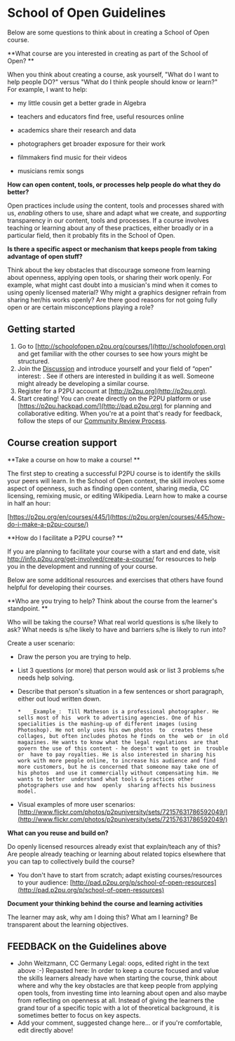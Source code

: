 # School of Open Guidelines

Below are some questions to think about in creating a School of Open course. 

**What course are you interested in creating as part of the School of Open? **

When you think about creating a course, ask yourself, "What do I want to help people DO?" versus "What do I think people should know or learn?"   For example, I want to help:

*   my little cousin get a better grade in Algebra
*   teachers and educators find free, useful resources online
*   academics share their research and data
*   photographers get broader exposure for their work 
*   filmmakers find music for their videos

*   musicians remix songs

**How can open content, tools, or processes help people do what they do better?**

Open practices include _using_ the content, tools and processes shared with us, _enabling_ others to use, share and adapt what we create, and _supporting_   transparency in our content, tools and processes. If a course involves   teaching or learning about any of these practices, either broadly or in  a  particular field, then it probably fits in the School of Open. 

**Is there a specific aspect or mechanism that keeps people from taking advantage of open stuff?**

Think  about the key obstacles that discourage someone from learning about   openness, applying open tools, or sharing their work openly. For   example, what might cast doubt into a musician's mind when it comes to   using openly licensed material? Why might a graphics designer refrain   from sharing her/his works openly? Are there good reasons for not going   fully open or are certain misconceptions playing a role?

## Getting started

1.  Go to [](http://schoolofopen.p2pu.org/courses/)[http://schoolofopen.p2pu.org/courses/](http://schoolofopen.org) and get familiar with the other courses to see how yours might be structured.
2.  Join the [Discussion](http://thepeople.p2pu.org/category/school-of-open) and introduce yourself and your field of “open” interest: . See if others are interested in building it as well. Someone might already be developing a similar course.
3.  Register for a P2PU account at [](http://p2pu.org)[http://p2pu.org](http://p2pu.org).
4.  Start creating! You can create directly on the P2PU platform or use [](https://p2pu.hackpad.com/)[https://p2pu.hackpad.com/](http://pad.p2pu.org) for planning and collaborative editing. When you're at a point that's ready for feedback, follow the steps of our [Community Review Process](/School-of-Open-Course-Review).

## Course creation support

**Take a course on how to make a course! **

The first step to creating a successful P2PU course is to identify the skills your peers will learn. In the School of Open context, the skill involves some aspect of openness, such as finding open content, sharing media, CC licensing, remixing music, or editing Wikipedia. Learn how to make a course in half an hour: 

[](https://p2pu.org/en/courses/445/)[https://p2pu.org/en/courses/445/](https://p2pu.org/en/courses/445/how-do-i-make-a-p2pu-course/)

**How do I facilitate a P2PU course? **

If you are planning to facilitate your course with a start and end date, visit [](http://info.p2pu.org/get-involved/create-a-course/)http://info.p2pu.org/get-involved/create-a-course/ for resources to help you in the development and  running of your course.

Below are some additional resources and exercises that others have found helpful for developing their courses.

**Who are you trying to help? Think about the course from the learner's standpoint. **

Who will be taking the course? What real world questions is s/he likely to  ask? What needs is s/he likely to have and barriers s/he is likely to run into? 

Create a user scenario:

*   Draw the person you are trying to help.
*   List 3 questions (or more) that person would ask or list 3 problems s/he needs help solving.
*   Describe that person's situation in a few sentences or short paragraph, either out loud written down.

        *   _Example_:  Till Matheson is a professional photographer. He sells most of his  work to advertising agencies. One of his specialities is the mashing-up of different images (using Photoshop). He not only uses his own photos  to  creates these collages, but often includes photos he finds on the  web or  in old magazines. He wants to know what the legal regulations  are that  govern the use of this content - he doesn't want to get in  trouble or  have to pay royalties. He is also interested in sharing his  work with more people online, to increase his audience and find more customers, but he is concerned that someone may take one of his photos  and use it commercially without compensating him. He wants to better  understand what tools & practices other photographers use and how  openly  sharing affects his business model. 

*   Visual examples of more user scenarios: [](http://www.flickr.com/photos/p2puniversity/sets/72157631786592049/)[http://www.flickr.com/photos/p2puniversity/sets/72157631786592049/](http://www.flickr.com/photos/p2puniversity/sets/72157631786592049/)

**What can you reuse and build on?**

Do openly licensed resources already exist that explain/teach any of  this? Are people already teaching or learning about related topics elsewhere that you can tap to collectively build the course?

*   You don't have to start from scratch; adapt existing courses/resources to your audience: [](http://pad.p2pu.org/p/school-of-open-resources)[http://pad.p2pu.org/p/school-of-open-resources](http://pad.p2pu.org/p/school-of-open-resources)

**Document your thinking behind the course and learning activities**

The learner may ask, why am I doing this? What am I learning? Be transparent about the learning objectives.

## FEEDBACK on the Guidelines above 

*   John  Weitzmann, CC Germany Legal: oops, edited right in the text above :-)   Repasted here: In  order to keep a course focused and value the skills   learners already  have when starting the course, think about where and   why the key  obstacles are that keep people from applying open tools,   from investing  time into learning about open and also maybe from   reflecting on openness  at all. Instead of giving the learners the  grand  tour of a specific  topic with a lot of theoretical background,  it is  sometimes better to  focus on key aspects. 
*   Add your comment, suggested change here... or if you're comfortable, edit directly above!

  